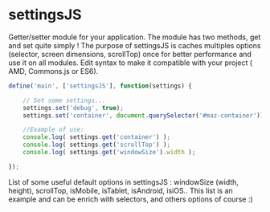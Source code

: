 # settingsJS

Getter/setter module for your application. The module has two methods, get and set quite simply ! The purpose of settingsJS is caches multiples options (selector, screen dimensions, scrollTop) once for better performance and use it on all modules. Edit syntax to make it compatible with your project ( AMD, Commons.js or ES6).

```javascript
define('main', ['settingsJS'], function(settings) {

    // Set some settings...
    settings.set('debug', true);
    settings.set('container', document.querySelector('#maz-container'));

    //Example of use:
    console.log( settings.get('container') );
    console.log( settings.get('scrollTop') );
    console.log( settings.get('windowSize').width );

});
```

List of some useful default options in settingsJS : windowSize (width, height), scrollTop, isMobile, isTablet, isAndroid, isiOS.. This list is an example and can be enrich with selectors, and others options of course :)